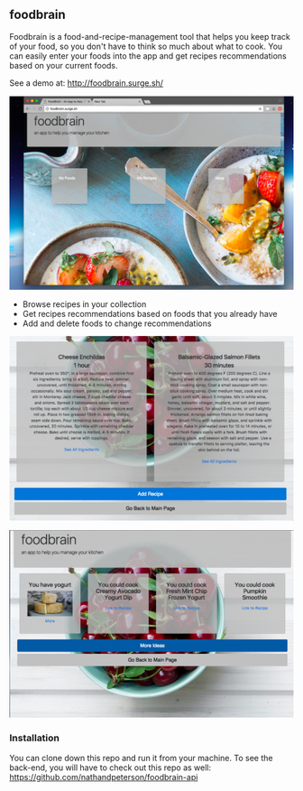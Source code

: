 ## foodbrain

Foodbrain is a food-and-recipe-management tool that helps you keep track of your food, so you don't have to think so much about what to cook. You can easily enter your foods into the app and get recipes recommendations based on your current foods.

See a demo at:
http://foodbrain.surge.sh/

![](screen-shots/homepage.png)

* Browse recipes in your collection
* Get recipes recommendations based on foods that you already have
* Add and delete foods to change recommendations

![](screen-shots/recipes.png)

![](screen-shots/Recommendations.png)

### Installation

You can clone down this repo and run it from your machine. To see the back-end, you will have to check out this repo as well:
https://github.com/nathandpeterson/foodbrain-api
